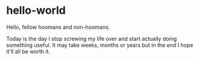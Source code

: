 # hello-world

Hello, fellow hoomans and non-hoomans.

Today is the day I stop screwing my life over and start actually doing something useful. 
It may take weeks, months or years but in the end I hope it'll all be worth it. 
